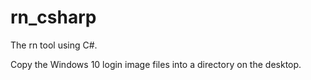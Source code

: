 # rn_csharp
The rn tool using C#.

Copy the Windows 10 login image files into a directory on the desktop.
